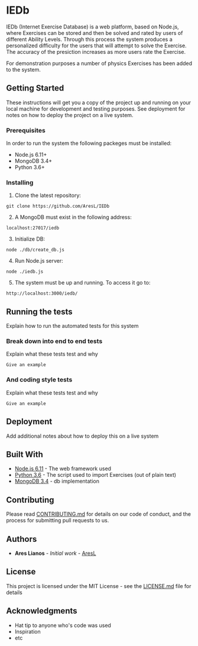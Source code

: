 # IEDb

IEDb (Internet Exercise Database) is a web platform, based on Node.js, where Exercises can be stored and then be solved and rated by users of different Ability Levels.
Through this process the system produces a personalized difficulty for the users that will attempt to solve the Exercise.
The accuracy of the presiction increases as more users rate the Exercise.

For demonstration purposes a number of physics Exercises has been added to the system. 

## Getting Started

These instructions will get you a copy of the project up and running on your local machine for development and testing purposes. See deployment for notes on how to deploy the project on a live system.

### Prerequisites

In order to run the system the following packeges must be installed:

* Node.js 6.11+
* MongoDB 3.4+
* Python 3.6+

### Installing

1. Clone the latest repository:

```
git clone https://github.com/AresL/IEDb
```

2. A MongoDB must exist in the following address:

```
localhost:27017/iedb
```

3. Initialize DB:

```
node ./db/create_db.js
```

4. Run Node.js server:

```
node ./iedb.js
```

5. The system must be up and running. To access it go to:

```
http://localhost:3000/iedb/
```

## Running the tests

Explain how to run the automated tests for this system

### Break down into end to end tests

Explain what these tests test and why

```
Give an example
```

### And coding style tests

Explain what these tests test and why

```
Give an example
```

## Deployment

Add additional notes about how to deploy this on a live system

## Built With

* [Node.js 6.11](https://nodejs.org/en/blog/release/v6.11.0/) - The web framework used
* [Python 3.6](https://docs.python.org/3.6/whatsnew/3.6.html) - The script used to import Exercises (out of plain text)
* [MongoDB 3.4](https://www.mongodb.com/mongodb-3.4) - db implementation

## Contributing

Please read [CONTRIBUTING.md](https://gist.github.com/PurpleBooth/b24679402957c63ec426) for details on our code of conduct, and the process for submitting pull requests to us.

## Authors

* **Ares Lianos** - *Initial work* - [AresL](https://github.com/AresL)

## License

This project is licensed under the MIT License - see the [LICENSE.md](LICENSE.md) file for details

## Acknowledgments

* Hat tip to anyone who's code was used
* Inspiration
* etc

